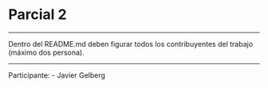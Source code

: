 # Parcial 2
------------------
Dentro del README.md deben figurar todos los contribuyentes del trabajo (máximo dos persona).

-------------------
Participante:
	- Javier Gelberg

